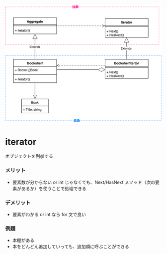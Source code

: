 ![](iterator.png)

# iterator

オブジェクトを列挙する

### メリット

* 要素数が分からない or int じゃなくても、Next/HasNext メソッド（次の要素があるか）を使うことで処理できる

### デメリット

* 要素がわかる or int なら for 文で良い

### 例題

* 本棚がある
* 本をどんどん追加していっても、追加順に呼ぶことができる
